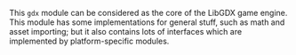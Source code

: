This `gdx` module can be considered as the core of the LibGDX game engine.
This module has some implementations for general stuff, such as math and asset importing; but it
also contains lots of interfaces which are implemented by platform-specific modules.